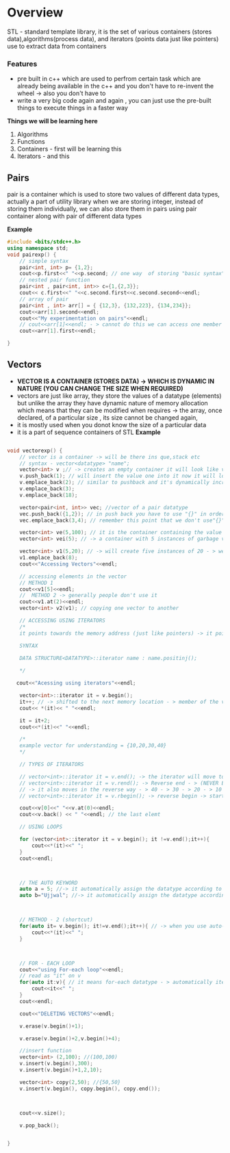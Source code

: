 # Overview

STL - standard template library, it is the set of various containers (stores data),algorithms(process data), and iterators (points data just like pointers) use to extract data from containers

### Features

- pre built in c++ which are used to perfrom certain task which are already being available in the c++ and you don't have to re-invent the wheel -> also you don't have to
- write a very big code again and again , you can just use the pre-built things to execute things in a faster way

**Things we will be learning here**

1. Algorithms
2. Functions
3. Containers - first will be learning this
4. Iterators - and this

## Pairs

pair is a container which is used to store two values of different data types, actually a part of utility library
when we are storing integer, instead of storing them individually, we can also store them in pairs using pair container along with pair of different data types

__Example__
```cpp
#include <bits/stdc++.h>
using namespace std;
void pairexp() {
    // simple syntax
    pair<int, int> p= {1,2};
    cout<<p.first<<" "<<p.second; // one way  of storing "basic syntax" and accesing the data stores using (.) operator
    // nested pair function
    pair<int , pair<int, int>> c={1,{2,3}};
    cout<< c.first<<" "<<c.second.first<<c.second.second<<endl;
    // array of pair
    pair<int , int> arr[] = { {12,3}, {132,223}, {134,234}};
    cout<<arr[1].second<<endl;
    cout<<"My experimentation on pairs"<<endl;
    // cout<<arr[1]<<endl; - > cannot do this we can access one member at a time
    cout<<arr[1].first<<endl;

}
```

## Vectors
- __VECTOR IS A CONTAINER (STORES DATA) -> WHICH IS DYNAMIC IN NATURE (YOU CAN CHANGE THE SIZE WHEN REQUIRED)__
- vectors are just like array, they store the values of a datatype (elements) but unlike the array they have dynamic nature of memory allocation which means that they can be modified when requires -> the array, once declared, of a particular size , its size cannot be changed again,
- it is mostly used when you donot know the size of a particular data 
- it is a part of sequence containers of STL
__Example__
```cpp

void vectorexp() {
    // vector is a container -> will be there ins que,stack etc
    // syntax - vector<datatype> "name";
    vector<int> v ;// -> creates an empty container it will look like v= { }
    v.push_back(1); // will insert the value one into it now it will look like v = {1}
    v.emplace_back(2); // similar to pushback and it's dynamically increase the size of the  and insert to at the back of it, it generally faster than the push_back now the vector will look like v = {1,2}
    v.emplace_back(3);
    v.emplace_back(18);

    vector<pair<int, int>> vec; //vector of a pair datatype
    vec.push_back({1,2}); // in push back you have to use "{}" in order to input a pair
    vec.emplace_back(3,4); // remember this point that we don't use"{}" this sign here in the emblace back

    vector<int> ve(5,100); // it is the container containing the value 100 five time it looks something like this ve = {100, 100, 100, 100, 100}
    vector<int> vei(5); // -> a container with 5 instances of garbage value is initialised 

    vector<int> v1(5,20); // -> will create five instances of 20 - > we can even now increase it's size
    v1.emplace_back(8);
    cout<<"Accessing Vectors"<<endl;

    // accessing elements in the vector
    // METHOD 1
    cout<<v1[5]<<endl;
    //  METHOD 2 -> generally people don't use it
    cout<<v1.at(2)<<endl;
    vector<int> v2(v1); // copying one vector to another

    // ACCESSING USING ITERATORS
    /*
    it points towards the memory address (just like pointers) -> it points at the memory address whereever we want it to point

    SYNTAX

    DATA STRUCTURE<DATATYPE>::iterator name : name.positinj();
    
    */

   cout<<"Acessing using iterators"<<endl;

    vector<int>::iterator it = v.begin();
    it++; // -> shifted to the next memory location - > member of the vector
    cout<< *(it)<< " "<<endl;

    it = it+2;
    cout<<*(it)<<" "<<endl;

    /*
    example vector for understanding = {10,20,30,40}
    */

    // TYPES OF ITERATORS

    // vector<int>::iterator it = v.end(); -> the iterator will move to the position after 40 and not 40 -> when we will do "it--" then it will come back to 40 - > in short END points to the memory location just after thr last element
    // vector<int>::iterator it = v.rend(); -> Reverse end - > (NEVER EVER USED) - > considering the string in the reverse order {40,30,20,10} and it will start pointing at the memory location just after the 10
    // -> it also moves in the reverse way - > 40 - > 30 - > 20 - > 10
    // vector<int>::iterator it = v.rbegin(); -> reverse begin -> starts with the memory location just before the 40

    cout<<v[0]<<" "<<v.at(0)<<endl;
    cout<<v.back() << " "<<endl; // the last elemt

    // USING LOOPS

    for (vector<int>::iterator it = v.begin(); it !=v.end();it++){
        cout<<*(it)<<" ";
    }
    cout<<endl;



    // THE AUTO KEYWORD
    auto a = 5; //-> it automatically assign the datatype according to the given data
    auto b="Ujjwal"; //-> it automatically assign the datatype according to the given value



    // METHOD - 2 (shortcut)
    for(auto it= v.begin(); it!=v.end();it++){ // -> when you use auto-> it automatically asignes it to a vector iterator
        cout<<*(it)<<" ";
    }



    // FOR - EACH LOOP
    cout<<"using For-each loop"<<endl;
    // read as "it" on v
    for(auto it:v){ // it means for-each datatype - > automatically iterate on the datatype - > i need to read more about this (REVIEW)
        cout<<it<<" ";
    }
    cout<<endl;

    cout<<"DELETING VECTORS"<<endl;

    v.erase(v.begin()+1);

    v.erase(v.begin()+2,v.begin()+4);

    //insert function
    vector<int> (2,100); //(100,100)
    v.insert(v.begin(),300);
    v.insert(v.begin()+1,2,10);

    vector<int> copy(2,50); //{50,50}
    v.insert(v.begin(), copy.begin(), copy.end());



    cout<<v.size();

    v.pop_back();


}
```

